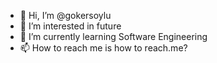 - 👋 Hi, I’m @gokersoylu
- 👀 I’m interested in future
- 🌱 I’m currently learning Software Engineering
- 📫 How to reach me is how to reach.me?


<!---
gokersoylu/gokersoylu is a ✨ special ✨ repository because its `README.md` (this file) appears on your GitHub profile.
You can click the Preview link to take a look at your changes.
--->
